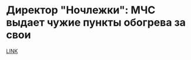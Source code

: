 # Директор "Ночлежки": МЧС выдает чужие пункты обогрева за свои



[LINK](https://varlamov.ru/2170724.html)